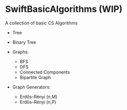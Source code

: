 # SwiftBasicAlgorithms (WIP)
A collection of basic CS Algorithms 

- Tree
- Binary Tree
- Graphs:
  - BFS
  - DFS
  - Connected Components
  - Bipartite Graph

- Graph Generators:
  - Erdős–Rényi (n,M)
  - Erdős–Rényi (n,P)

